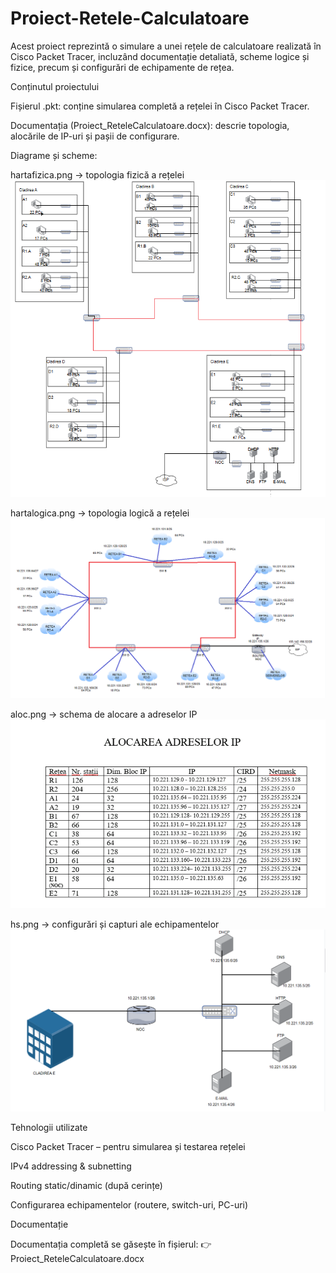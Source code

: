 # Proiect-Retele-Calculatoare
Acest proiect reprezintă o simulare a unei rețele de calculatoare realizată în Cisco Packet Tracer, incluzând documentație detaliată, scheme logice și fizice, precum și configurări de echipamente de rețea.

Conținutul proiectului 

Fișierul .pkt: conține simularea completă a rețelei în Cisco Packet Tracer.

Documentația (Proiect_ReteleCalculatoare.docx): descrie topologia, alocările de IP-uri și pașii de configurare.

Diagrame și scheme:

hartafizica.png → topologia fizică a rețelei ![Harta fizica](https://github.com/georgianamadalinaa/Proiect-Retele-Calculatoare/blob/main/hartafizica%201.png?raw=true)

hartalogica.png → topologia logică a rețelei ![Harta logica](https://github.com/georgianamadalinaa/Proiect-Retele-Calculatoare/blob/main/hartalogica%201.png?raw=true)

aloc.png → schema de alocare a adreselor IP ![aloc](https://github.com/georgianamadalinaa/Proiect-Retele-Calculatoare/blob/main/aloc.png?raw=true)

hs.png → configurări și capturi ale echipamentelor ![hs](https://github.com/georgianamadalinaa/Proiect-Retele-Calculatoare/blob/main/hs%201.png?raw=true)

Tehnologii utilizate

Cisco Packet Tracer – pentru simularea și testarea rețelei

IPv4 addressing & subnetting

Routing static/dinamic (după cerințe)

Configurarea echipamentelor (routere, switch-uri, PC-uri)

Documentație

Documentația completă se găsește în fișierul:
👉 Proiect_ReteleCalculatoare.docx

